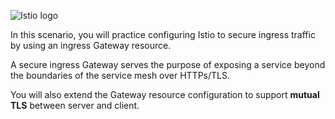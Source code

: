 
![Istio logo](https://raw.githubusercontent.com/lorenzo85/scenarios-ica/main/istio-logo.svg)

In this scenario, you will practice configuring Istio to secure ingress traffic by using an ingress Gateway resource.

A secure ingress Gateway serves the purpose of exposing a service beyond the boundaries of the service mesh over HTTPs/TLS.

You will also extend the Gateway resource configuration to support **mutual TLS** between server and client.